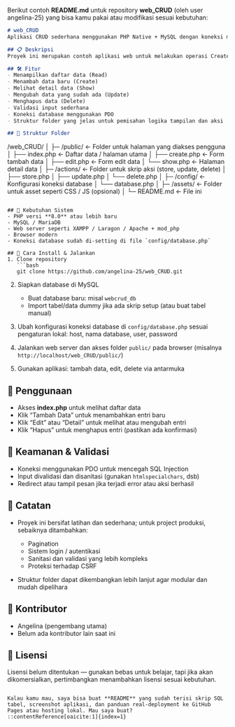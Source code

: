 Berikut contoh **README.md** untuk repository **web_CRUD** (oleh user angelina-25) yang bisa kamu pakai atau modifikasi sesuai kebutuhan:

```markdown
# web_CRUD  
Aplikasi CRUD sederhana menggunakan PHP Native + MySQL dengan koneksi menggunakan PDO.

## 📋 Deskripsi  
Proyek ini merupakan contoh aplikasi web untuk melakukan operasi Create, Read, Update dan Delete (CRUD) pada sebuah tabel data, dibangun dengan PHP Native tanpa framework. Tujuannya sebagai latihan pemrograman web dengan struktur sederhana dan koneksi database yang aman menggunakan PDO.

## 🛠 Fitur  
- Menampilkan daftar data (Read)  
- Menambah data baru (Create)  
- Melihat detail data (Show)  
- Mengubah data yang sudah ada (Update)  
- Menghapus data (Delete)  
- Validasi input sederhana  
- Koneksi database menggunakan PDO  
- Struktur folder yang jelas untuk pemisahan logika tampilan dan aksi  

## 📁 Struktur Folder  
```

/web_CRUD/
│
├─ /public/         ← Folder untuk halaman yang diakses pengguna
│   ├── index.php    ← Daftar data / halaman utama
│   ├── create.php   ← Form tambah data
│   ├── edit.php     ← Form edit data
│   └── show.php     ← Halaman detail data
│
├─ /actions/        ← Folder untuk skrip aksi (store, update, delete)
│   ├── store.php
│   ├── update.php
│   └── delete.php
│
├─ /config/         ← Konfigurasi koneksi database
│   └── database.php
│
├─ /assets/         ← Folder untuk asset seperti CSS / JS (opsional)
│
└─ README.md        ← File ini

````

## 🎯 Kebutuhan Sistem  
- PHP versi **8.0** atau lebih baru  
- MySQL / MariaDB  
- Web server seperti XAMPP / Laragon / Apache + mod_php  
- Browser modern  
- Koneksi database sudah di-setting di file `config/database.php`

## 🚀 Cara Install & Jalankan  
1. Clone repository  
   ```bash
   git clone https://github.com/angelina-25/web_CRUD.git
````

2. Siapkan database di MySQL

   * Buat database baru: misal `webcrud_db`
   * Import tabel/data dummy jika ada skrip setup (atau buat tabel manual)
3. Ubah konfigurasi koneksi database di `config/database.php` sesuai pengaturan lokal: host, nama database, user, password
4. Jalankan web server dan akses folder `public/` pada browser (misalnya `http://localhost/web_CRUD/public/`)
5. Gunakan aplikasi: tambah data, edit, delete via antarmuka

## 🧩 Penggunaan

* Akses **index.php** untuk melihat daftar data
* Klik “Tambah Data” untuk menambahkan entri baru
* Klik “Edit” atau “Detail” untuk melihat atau mengubah entri
* Klik “Hapus” untuk menghapus entri (pastikan ada konfirmasi)

## 🔐 Keamanan & Validasi

* Koneksi menggunakan PDO untuk mencegah SQL Injection
* Input divalidasi dan disanitasi (gunakan `htmlspecialchars`, dsb)
* Redirect atau tampil pesan jika terjadi error atau aksi berhasil

## 📌 Catatan

* Proyek ini bersifat latihan dan sederhana; untuk project produksi, sebaiknya ditambahkan:

  * Pagination
  * Sistem login / autentikasi
  * Sanitasi dan validasi yang lebih kompleks
  * Proteksi terhadap CSRF
* Struktur folder dapat dikembangkan lebih lanjut agar modular dan mudah dipelihara

## 👤 Kontributor

* Angelina (pengembang utama)
* Belum ada kontributor lain saat ini

## 📄 Lisensi

Lisensi belum ditentukan — gunakan bebas untuk belajar, tapi jika akan dikomersialkan, pertimbangkan menambahkan lisensi sesuai kebutuhan.

```

Kalau kamu mau, saya bisa buat **README** yang sudah terisi skrip SQL tabel, screenshot aplikasi, dan panduan real-deployment ke GitHub Pages atau hosting lokal. Mau saya buat?
::contentReference[oaicite:1]{index=1}
```
